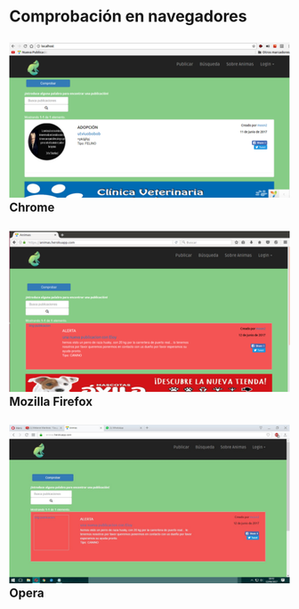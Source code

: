 Comprobación en navegadores
========================================

![Comprobación Chrome](img/chrome.PNG) Chrome
---------------------------------------------------

![Firefox](img/firefox.PNG) Mozilla Firefox
---------------------------------------------------

![Opera](img/opera.JPG) Opera
-------------------------------------
